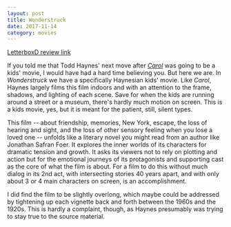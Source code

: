 ```yaml
---
layout: post
title: Wonderstruck 
date: 2017-11-14
category: movies
---
```

 
[LetterboxD review link](https://letterboxd.com/samarthbhaskar/film/wonderstruck/)

If you told me that Todd Haynes' next move after <em><a href="https://letterboxd.com/samarthbhaskar/film/carol-2015/">Carol</a></em> was going to be a kids' movie, I would have had a hard time believing you. But here we are. In <em>Wonderstruck</em> we have a specifically Haynesian kids' movie. Like <em>Carol</em>, Haynes largely films this film indoors and with an attention to the frame, shadows, and lighting of each scene. Save for when the kids are running around a street or a museum, there's hardly much motion on screen. This is a kids movie, yes, but it is meant for the patient, still, silent types. 

This film -- about friendship, memories, New York, escape, the loss of hearing and sight, and the loss of other sensory feeling when you lose a loved one -- unfolds like a literary novel you might read from an author like Jonathan Safran Foer. It explores the inner worlds of its characters for dramatic tension and growth. It asks its viewers not to rely on plotting and action but for the emotional journeys of its protagonists and supporting cast as the core of what the film is about. For a film to do this without much dialog in its 2nd act, with intersecting stories 40 years apart, and with only about 3 or 4 main characters on screen, is an accomplishment.

I did find the film to be slightly overlong, which maybe could be addressed by tightening up each vignette back and forth between the 1960s and the 1920s. This is hardly a complaint, though, as Haynes presumably was trying to stay true to the source material.